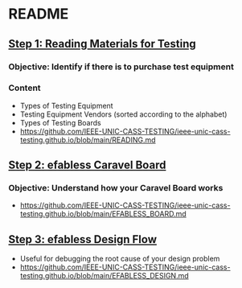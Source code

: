 # README

## [Step 1: Reading Materials for Testing]([https://link-url-here.org](https://github.com/IEEE-UNIC-CASS-TESTING/ieee-unic-cass-testing.github.io/blob/main/READING.md))
### Objective: Identify if there is to purchase test equipment
### Content
- Types of Testing Equipment
- Testing Equipment Vendors (sorted according to the alphabet)
- Types of Testing Boards
- https://github.com/IEEE-UNIC-CASS-TESTING/ieee-unic-cass-testing.github.io/blob/main/READING.md

## [Step 2: efabless Caravel Board](https://github.com/IEEE-UNIC-CASS-TESTING/ieee-unic-cass-testing.github.io/blob/main/EFABLESS_BOARD.md)
### Objective: Understand how your Caravel Board works
- https://github.com/IEEE-UNIC-CASS-TESTING/ieee-unic-cass-testing.github.io/blob/main/EFABLESS_BOARD.md

## [Step 3: efabless Design Flow](https://github.com/IEEE-UNIC-CASS-TESTING/ieee-unic-cass-testing.github.io/blob/main/EFABLESS_DESIGN.md)
- Useful for debugging the root cause of your design problem
- https://github.com/IEEE-UNIC-CASS-TESTING/ieee-unic-cass-testing.github.io/blob/main/EFABLESS_DESIGN.md

